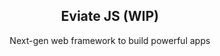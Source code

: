 <p align="center">
 <h2 align="center">Eviate JS (WIP)</h2>
 <p align="center">Next-gen web framework to build powerful apps</p>
</p>
